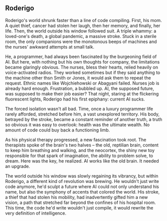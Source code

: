 ## Roderigo
Roderigo's world shrunk faster than a line of code compiling. First, his mom. A quiet thief, cancer had stolen her laugh, then her memory, and finally, her life. Then, the world outside his window followed suit. A triple whammy: a loved-one's death, a global pandemic, a massive stroke. Stuck in a sterile room, the only companions were the monotonous beeps of machines and the nurses' awkward attempts at small talk. 

He, a programmer, had always been fascinated by the burgeoning field of AI. But here, with nothing but his own thoughts for company, the limitations became glaringly obvious. The nurses, bless their hearts, relied heavily on voice-activated radios. They worked sometimes but if they said anything to the machine other thsn Smith or Jones, it would ask them to repeat the request. Ethnic names like Wojchiehowski or Abagyani failed. Nurses job is already hard enough.  Frustration, a  bubbled up. AI, the supposed future, was supposed to make their job easier?  That night, staring at the flickering fluorescent lights, Roderigo had his first epiphany: current AI sucks. 

The forced isolation wasn't all bad. Time, once a luxury programmer life rarely afforded, stretched before him, a vast unexplored territory.  His body, betrayed by the stroke, became a constant reminder of another truth, a truth so obvious it was easy to overlook: health was the ultimate wealth. No amount of code could buy back a functioning limb. 

As his physical therapy progressed, a new fascination took root. The therapists spoke of the brain's two halves – the old, reptilian brain, content to keep him breathing and walking, and the neocortex, the shiny new toy responsible for that spark of imagination, the ability to problem solve, to dream.  Here was the key, he realized. AI works like the old brain. It needed an upgrade. 

The world outside his window was slowly regaining its vibrancy, but within Roderigo, a different kind of revolution was brewing. He wouldn't just write code anymore, he'd sculpt a future where AI could not only understand his name, but also the symphony of accents that colored the world.  His stroke, a thief that had stolen his mobility, had inadvertently gifted him a new vision, a path that stretched far beyond the confines of his hospital room.  This time, the code he'd write wouldn't just compile, it would rewrite the very definition of intelligence. 
